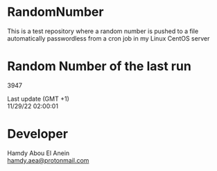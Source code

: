 # RandomNumber    
This is a test repository where a random number is pushed to a file automatically passwordless from a cron job in my Linux CentOS server    
# Random Number of the last run   
3947
      
Last update (GMT +1)    
11/29/22 02:00:01
# Developer    
Hamdy Abou El Anein   
hamdy.aea@protonmail.com
